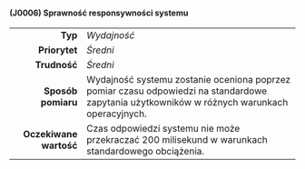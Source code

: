 #### (J0006) Sprawność responsywności systemu

|                        |                                                                                                  |
| ---------------------: | :----------------------------------------------------------------------------------------------- |
|                **Typ** | *Wydajność*                                                                                      |
|          **Priorytet** | *Średni*                                                                                        |
|           **Trudność** | *Średni*                                                                                       |
|     **Sposób pomiaru** | Wydajność systemu zostanie oceniona poprzez pomiar czasu odpowiedzi na standardowe zapytania użytkowników w różnych warunkach operacyjnych.         |
| **Oczekiwane wartość** | Czas odpowiedzi systemu nie może przekraczać 200 milisekund w warunkach standardowego obciążenia.     |